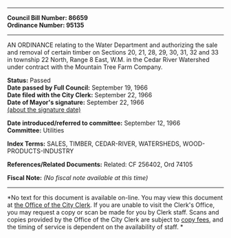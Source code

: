 * * * * *  
  
**Council Bill Number: [](#h0)[](#h2)86659**   
**Ordinance Number: 95135**  
  
* * * * *  
  
AN ORDINANCE relating to the Water Department and authorizing the sale and removal of certain timber on Sections 20, 21, 28, 29, 30, 31, 32 and 33 in township 22 North, Range 8 East, W.M. in the Cedar River Watershed under contract with the Mountain Tree Farm Company.  
  
**Status:** Passed   
**Date passed by Full Council:** September 19, 1966   
**Date filed with the City Clerk:** September 22, 1966   
**Date of Mayor's signature:** September 22, 1966   
[(about the signature date)](/~public/approvaldate.htm)   
  
  
**Date introduced/referred to committee:** September 12, 1966   
**Committee:** Utilities   
  
**Index Terms:** SALES, TIMBER, CEDAR-RIVER, WATERSHEDS, WOOD-PRODUCTS-INDUSTRY  
  
**References/Related Documents:** Related: CF 256402, Ord 74105  
  
**Fiscal Note:** *(No fiscal note available at this time)*  
  
* * * * *  
  
*No text for this document is available on-line. You may view this document at [the Office of the City Clerk](http://www.seattle.gov/leg/clerk/contactUs.htm). If you are unable to visit the Clerk's Office, you may request a copy or scan be made for you by Clerk staff. Scans and copies provided by the Office of the City Clerk are subject to [copy fees](http://clerk.seattle.gov/~public/clerkfees.htm), and the timing of service is dependent on the availability of staff. *  
  
  
